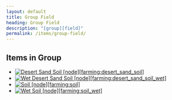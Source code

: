 ```yaml
---
layout: default
title: Group Field
heading: Group Field
description: "[group][field]"
permalink: /items/group-field/
---
```



## Items in Group

<ul class="list-items clearfix">
    <li><a href="{{site.baseurl}}/items/farming-desert-sand-soil/"><img src="{{site.baseurl}}/assets/img/items/itemcubes/farming_desert_sand_soil.png" data-toggle="tooltip" title="Desert Sand Soil [node][farming:desert_sand_soil]"></a></li>
    <li><a href="{{site.baseurl}}/items/farming-desert-sand-soil-wet/"><img src="{{site.baseurl}}/assets/img/items/itemcubes/farming_desert_sand_soil_wet.png" data-toggle="tooltip" title="Wet Desert Sand Soil [node][farming:desert_sand_soil_wet]"></a></li>
    <li><a href="{{site.baseurl}}/items/farming-soil/"><img src="{{site.baseurl}}/assets/img/items/itemcubes/farming_soil.png" data-toggle="tooltip" title="Soil [node][farming:soil]"></a></li>
    <li><a href="{{site.baseurl}}/items/farming-soil-wet/"><img src="{{site.baseurl}}/assets/img/items/itemcubes/farming_soil_wet.png" data-toggle="tooltip" title="Wet Soil [node][farming:soil_wet]"></a></li>
</ul>
